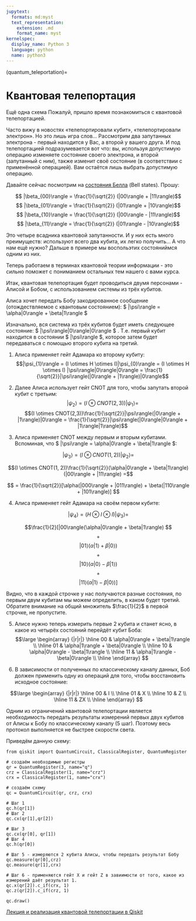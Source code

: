 ```yaml
---
jupytext:
  formats: md:myst
  text_representation:
    extension: .md
    format_name: myst
kernelspec:
  display_name: Python 3
  language: python
  name: python3
---
```


(quantum_teleportation)=

# Квантовая телепортация

Ещё одна схема
Пожалуй, пришло время познакомиться с квантовой телепортацией.

Часто вижу в новостях «телепортировали кубит», «телепортировали электрон». Но это лишь игра слов... Рассмотрим два запутанных электрона - первый находится у Вас, а второй у вашего друга. И под телепортацией подразумевается вот что: вы, используя допустимую операцию изменяете состояние своего электрона, и второй (запутанный с ним), также изменит своё состояние (в соответствии с применённой операцией). Вам остаётся лишь выбрать допустимую операцию.

Давайте сейчас посмотрим на [состояния Белла](https://ru.wikipedia.org/wiki/Состояние_Белла) (Bell states). Прошу:

$$ |\beta_{00}\rangle = \frac{1}{\sqrt{2}} (|00\rangle + |11\rangle)$$
$$ |\beta_{01}\rangle = \frac{1}{\sqrt{2}} (|01\rangle + |10\rangle)$$
$$ |\beta_{10}\rangle = \frac{1}{\sqrt{2}} (|00\rangle - |11\rangle)$$
$$ |\beta_{11}\rangle = \frac{1}{\sqrt{2}} (|01\rangle - |10\rangle)$$

Это четыре всадника квантовой запутанности. И у них есть много преимуществ: используют всего два кубита, их легко получить... А что нам ещё нужно? Дальше в примере мы воспольэтих состояниймся одним из них.

Теперь работаем в терминах квантовой теории информации - это сильно поможет с пониманием остальных тем нашего с вами курса.

Итак, квантовая телепортация будет проводиться двумя персонами - Алисой и Бобом, с использованием системы из трёх кубитов.

Алиса хочет передать Бобу закодированное сообщение (отождествляемое с квантовым состоянием): $ |\psi\rangle = \alpha|0\rangle + \beta|1\rangle $

Изначально, вся система из трёх кубитов будет иметь следующее состояние: $ |\psi\rangle|0\rangle|0\rangle $ . Т.е. первый кубит находится в состоянии $ |\psi\rangle $, которое затем будет передаваться с помощью второго кубита на третий.

1. Алиса применяет гейт Адамара ко второму кубиту: 
$$|\psi_{1}\rangle = (I \otimes H \otimes I)|\psi_{0}\rangle = (I \otimes H \otimes I) |\psi\rangle|0\rangle|0\rangle  = \frac{1}{\sqrt{2}}|\psi\rangle(|0\rangle + |1\rangle)|0\rangle$$

2. Далее Алиса использует гейт CNOT для того, чтобы запутать второй кубит с третьим:
$$  |\psi_{2}\rangle = (I \otimes CNOT(2,3))|\psi_{1}\rangle =$$
$$(I \otimes CNOT(2,3))\frac{1}{\sqrt{2}}|\psi\rangle(|0\rangle + |1\rangle)|0\rangle = \frac{1}{\sqrt{2}}|\psi\rangle(|0\rangle|0\rangle + |1\rangle|1\rangle)$$

3. Алиса применяет CNOT между первым и вторым кубитами. Вспоминая, что $ |\psi\rangle = \alpha|0\rangle + \beta|1\rangle $:

$$|\psi_{3}\rangle = (I \otimes CNOT(1, 2))|\psi_{2}\rangle =$$ 

$$(I \otimes CNOT(1, 2))\frac{1}{\sqrt{2}}(\alpha|0\rangle + \beta|1\rangle)(|00\rangle + |11\rangle) =$$

$$ = \frac{1}{\sqrt{2}}[\alpha(|000\rangle + |011\rangle) + \beta(|110\rangle + |101\rangle)] $$

4. Алиса применяет гейт Адамара на своём первом кубите:

$$ |\psi_4\rangle = (H \otimes I \otimes I)|\psi_{3}\rangle = $$

$$\frac{1}{2}[|00\rangle(\alpha|0\rangle + \beta|1\rangle) $$
$$ + $$
$$ |01\rangle(\alpha|1\rangle + \beta|0\rangle)$$
$$ + $$
$$ |10\rangle(\alpha|0\rangle - \beta|1\rangle)$$
$$ + $$
$$ |11\rangle(\alpha|1\rangle - \beta|0\rangle)] $$

Видно, что в каждой строчке у нас получаются разные состояния, по первым двум кубитам мы можем определить, в каком будет третий. Обратите внимание на общий множитель $\frac{1}{2}$ в первой строчке, не пропустите.

5. Алисе нужно теперь измерить первые 2 кубита и станет ясно, в какое из четырёх состояний перейдёт кубит Боба:
$$\large
\begin{array} {|r|r|}
\hline 00 & \alpha|0\rangle + \beta|1\rangle \\ 
\hline 01 & \alpha|1\rangle + \beta|0\rangle \\ 
\hline 10 & \alpha|0\rangle - \beta|1\rangle \\ 
\hline 11 & \alpha|1\rangle - \beta|0\rangle \\ 
\hline  
\end{array}
$$

6. В зависимости от полученных по классическому каналу данных, Боб должен применить одну из операций для того, чтобы восстановить исходное состояние:

$$\large
\begin{array} {|r|r|}
\hline 00 & I \\ 
\hline 01 & X \\ 
\hline 10 & Z \\ 
\hline 11 & ZX \\ 
\hline  
\end{array}
$$

Одним из ограничений квантовой телепортации является необходимость передать результаты измерений первых двух кубитов от Алисы к Бобу по классическому каналу (5 шаг). Поэтому весь протокол выполняется не быстрее скорости света.

Приведём данную схему:

```{code-cell} ipython3
from qiskit import QuantumCircuit, ClassicalRegister, QuantumRegister

# создаём необходимые регистры
qr = QuantumRegister(3, name="q")
crz = ClassicalRegister(1, name="crz")
crx = ClassicalRegister(1, name="crx")

# создаём схему
qc = QuantumCircuit(qr, crz, crx)

# Шаг 1
qc.h(qr[1])
# Шаг 2
qc.cx(qr[1],qr[2])

# Шаг 3
qc.cx(qr[0], qr[1])
# Шаг 4
qc.h(qr[0])

# Шаг 5 - измеряются 2 кубита Алисы, чтобы передать результат Бобу
qc.measure(qr[0],crz)
qc.measure(qr[1],crx)

# Шаг 6 - применяются гейт X и гейт Z в завиимости от того, какое из измерений даёт результат 1.
qc.x(qr[2]).c_if(crx, 1) 
qc.z(qr[2]).c_if(crz, 1)

qc.draw()
```

[Лекция и реализация квантовой телепортации в Qiskit](https://qiskit.org/textbook/ch-algorithms/teleportation.html)